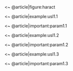 

<~ @article|figure:haract


<~ @article|example:usl1.1

<~ @article|important:param1.1

<~ @article|example:usl1.2

<~ @article|important:param1.2

<~ @article|example:usl1.3

<~ @article|important:param1.3
